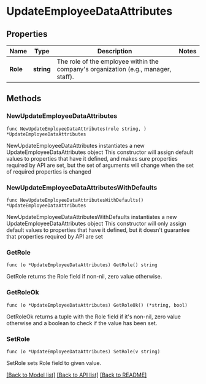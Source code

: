 # UpdateEmployeeDataAttributes

## Properties

Name | Type | Description | Notes
------------ | ------------- | ------------- | -------------
**Role** | **string** | The role of the employee within the company&#39;s organization (e.g., manager, staff). | 

## Methods

### NewUpdateEmployeeDataAttributes

`func NewUpdateEmployeeDataAttributes(role string, ) *UpdateEmployeeDataAttributes`

NewUpdateEmployeeDataAttributes instantiates a new UpdateEmployeeDataAttributes object
This constructor will assign default values to properties that have it defined,
and makes sure properties required by API are set, but the set of arguments
will change when the set of required properties is changed

### NewUpdateEmployeeDataAttributesWithDefaults

`func NewUpdateEmployeeDataAttributesWithDefaults() *UpdateEmployeeDataAttributes`

NewUpdateEmployeeDataAttributesWithDefaults instantiates a new UpdateEmployeeDataAttributes object
This constructor will only assign default values to properties that have it defined,
but it doesn't guarantee that properties required by API are set

### GetRole

`func (o *UpdateEmployeeDataAttributes) GetRole() string`

GetRole returns the Role field if non-nil, zero value otherwise.

### GetRoleOk

`func (o *UpdateEmployeeDataAttributes) GetRoleOk() (*string, bool)`

GetRoleOk returns a tuple with the Role field if it's non-nil, zero value otherwise
and a boolean to check if the value has been set.

### SetRole

`func (o *UpdateEmployeeDataAttributes) SetRole(v string)`

SetRole sets Role field to given value.



[[Back to Model list]](../README.md#documentation-for-models) [[Back to API list]](../README.md#documentation-for-api-endpoints) [[Back to README]](../README.md)


